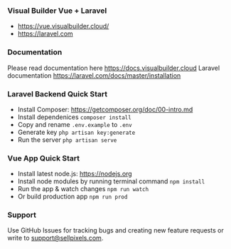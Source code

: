 ### Visual Builder Vue + Laravel ###
* https://vue.visualbuilder.cloud/
* https://laravel.com

### Documentation ###
Please read documentation here https://docs.visualbuilder.cloud
Laravel documentation https://laravel.com/docs/master/installation

### Laravel Backend Quick Start ###
* Install Composer: https://getcomposer.org/doc/00-intro.md
* Install dependenices `composer install`
* Copy and rename `.env.example` to `.env`
* Generate key `php artisan key:generate`
* Run the server `php artisan serve`

### Vue App Quick Start ###
* Install latest node.js: https://nodejs.org​
* Install node modules by running terminal command `npm install`
* Run the app & watch changes `npm run watch`
* Or build production app `npm run prod`

### Support ###
Use GitHub Issues for tracking bugs and creating new feature requests or write to [support@sellpixels.com](mailto:support@sellpixels.com).